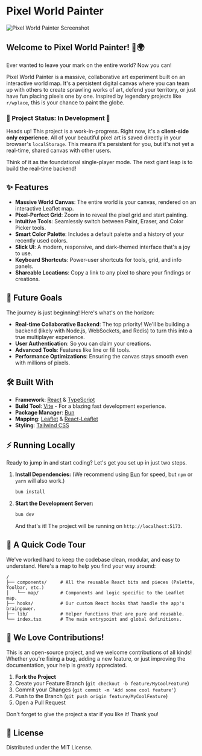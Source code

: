 # Pixel World Painter

![Pixel World Painter Screenshot]()

## Welcome to Pixel World Painter! 🎨🌍

Ever wanted to leave your mark on the entire world? Now you can!

Pixel World Painter is a massive, collaborative art experiment built on an interactive world map. It's a persistent digital canvas where you can team up with others to create sprawling works of art, defend your territory, or just have fun placing pixels one by one. Inspired by legendary projects like `r/wplace`, this is your chance to paint the globe.

### 🚧 Project Status: In Development 🚧

Heads up! This project is a work-in-progress. Right now, it's a **client-side only experience**. All of your beautiful pixel art is saved directly in your browser's `localStorage`. This means it's persistent for you, but it's not yet a real-time, shared canvas with other users.

Think of it as the foundational single-player mode. The next giant leap is to build the real-time backend!

## ✨ Features

- **Massive World Canvas**: The entire world is your canvas, rendered on an interactive Leaflet map.
- **Pixel-Perfect Grid**: Zoom in to reveal the pixel grid and start painting.
- **Intuitive Tools**: Seamlessly switch between Paint, Eraser, and Color Picker tools.
- **Smart Color Palette**: Includes a default palette and a history of your recently used colors.
- **Slick UI**: A modern, responsive, and dark-themed interface that's a joy to use.
- **Keyboard Shortcuts**: Power-user shortcuts for tools, grid, and info panels.
- **Shareable Locations**: Copy a link to any pixel to share your findings or creations.

## 🚀 Future Goals

The journey is just beginning! Here's what's on the horizon:

- **Real-time Collaborative Backend**: The top priority! We'll be building a backend (likely with Node.js, WebSockets, and Redis) to turn this into a true multiplayer experience.
- **User Authentication**: So you can claim your creations.
- **Advanced Tools**: Features like line or fill tools.
- **Performance Optimizations**: Ensuring the canvas stays smooth even with millions of pixels.

## 🛠️ Built With

- **Framework**: [React](https://reactjs.org/) & [TypeScript](https://www.typescriptlang.org/)
- **Build Tool**: [Vite](https://vitejs.dev/) - For a blazing fast development experience.
- **Package Manager**: [Bun](https://bun.sh/)
- **Mapping**: [Leaflet](https://leafletjs.com/) & [React-Leaflet](https://react-leaflet.js.org/)
- **Styling**: [Tailwind CSS](https://tailwindcss.com/)

## ⚡️ Running Locally

Ready to jump in and start coding? Let's get you set up in just two steps.

1.  **Install Dependencies:**
    (We recommend using [Bun](https://bun.sh/) for speed, but `npm` or `yarn` will also work.)
    ```bash
    bun install
    ```

2.  **Start the Development Server:**
    ```bash
    bun dev
    ```
    And that's it! The project will be running on `http://localhost:5173`.

## 📂 A Quick Code Tour

We've worked hard to keep the codebase clean, modular, and easy to understand. Here's a map to help you find your way around:

```
/
├── components/     # All the reusable React bits and pieces (Palette, Toolbar, etc.)
│   └── map/        # Components and logic specific to the Leaflet map.
├── hooks/          # Our custom React hooks that handle the app's brainpower.
├── lib/            # Helper functions that are pure and reusable.
└── index.tsx       # The main entrypoint and global definitions.
```

## 🤝 We Love Contributions!

This is an open-source project, and we welcome contributions of all kinds! Whether you're fixing a bug, adding a new feature, or just improving the documentation, your help is greatly appreciated.

1.  **Fork the Project**
2.  Create your Feature Branch (`git checkout -b feature/MyCoolFeature`)
3.  Commit your Changes (`git commit -m 'Add some cool feature'`)
4.  Push to the Branch (`git push origin feature/MyCoolFeature`)
5.  Open a Pull Request

Don't forget to give the project a star if you like it! Thank you!

## 📄 License

Distributed under the MIT License.

